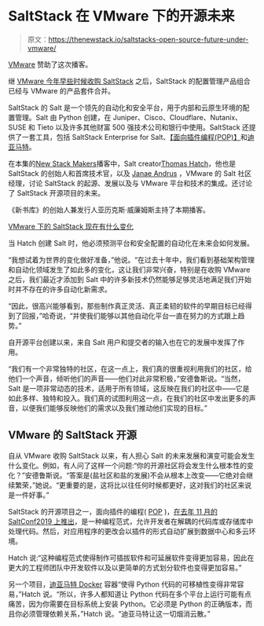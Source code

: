 # SaltStack 在 VMware 下的开源未来

> 原文：<https://thenewstack.io/saltstacks-open-source-future-under-vmware/>

[VMware](https://www.vmware.com/company.html) 赞助了这次播客。

继 [VMware 今年早些时候收购 SaltStack](/vmware-to-acquire-saltstack-for-advanced-multicloud-automation/) 之后，SaltStack 的配置管理产品组合已经与 VMware 的产品套件合并。

SaltStack 的 Salt 是一个领先的自动化和安全平台，用于内部和云原生环境的配置管理。Salt 由 Python 创建，在 Juniper、Cisco、Cloudflare、Nutanix、SUSE 和 Tieto 以及许多其他财富 500 强技术公司和银行中使用。SaltStack 还提供了一套工具，包括 SaltStack Enterprise for Salt、[【面向插件编程(POP)】](https://github.com/saltstack/pop)和[迪亚马特](https://hub.docker.com/r/saltstack/tiamat)。

在本集的[New Stack Makers](/podcasts/makers/)播客中，Salt creator[Thomas Hatch](https://www.linkedin.com/in/thhatch)，他也是 SaltStack 的创始人和首席技术官，以及 [Janae Andrus](https://www.linkedin.com/in/janae-andrus/) ，VMware 的 Salt 社区经理，讨论 SaltStack 的起源、发展以及与 VMware 平台和技术的集成。还讨论了 SaltStack 开源项目的未来。

《新书库》的创始人兼发行人亚历克斯·威廉姆斯主持了本期播客。

[VMware 下的 SaltStack 现在有什么变化](https://thenewstack.simplecast.com/episodes/what-happens-to-saltstack-now-under-vmware)

当 Hatch 创建 Salt 时，他必须预测平台和安全配置的自动化在未来会如何发展。

“我想试着为世界的变化做好准备，”他说。“在过去十年中，我们看到基础架构管理和自动化领域发生了如此多的变化，这让我们非常兴奋，特别是在收购 VMware 之后，我们最近才添加到 Salt 中的许多新技术仍然能够足够灵活地满足我们开始时并不存在的许多自动化新需求。

“因此，很高兴能够看到，那些制作真正灵活、真正柔韧的软件的早期目标已经得到了回报，”哈奇说，“并使我们能够以其他自动化平台一直在努力的方式跟上趋势。”

自开源平台创建以来，来自 Salt 用户和提交者的输入也在它的发展中发挥了作用。

“我们有一个非常独特的社区，在这一点上，我们真的很重视利用我们的社区，给他们一个声音，倾听他们的声音——他们对此非常积极，”安德鲁斯说。“当然，Salt 是一项非常动态的技术，适用于所有领域，这反映在我们的社区中——它是如此多样、独特和投入。我们真的试图利用这一点，在我们的社区中发出更多的声音，以便我们能够反映他们的需求以及我们推动他们实现的目标。”

## VMware 的 SaltStack 开源

自从 VMware 收购 SaltStack 以来，有人担心 Salt 的未来发展和演变可能会发生什么变化。例如，有人问了这样一个问题:“你的开源社区将会发生什么根本性的变化？”安德鲁斯说。“答案是(盐社区和盐的发展)不会从根本上改变——它绝对会继续繁荣，”她说。“更重要的是，这将比以往任何时候都更好，这对我们的社区来说是一件好事。”

SaltStack 的开源项目之一，面向插件的编程( [POP](https://github.com/saltstack/pop) )，[在去年 11 月的 SaltConf2019 上推出](/saltstack-pop-code-more-and-forget-about-those-pesky-yaml-files/)，是一种编程范式，允许开发者在解耦的代码库或存储库中处理代码。然后，对应用程序的更改会以插件的形式自动扩展到数据中心和多云环境。

Hatch 说:“这种编程范式使得制作可插拔软件和可延展软件变得更加容易，因此在更大的工程师团队中开发软件以及以更简单的方式划分软件也变得更加容易。”

另一个项目，[迪亚马特 Docker](https://registry.hub.docker.com/r/saltstack/tiamat) 容器“使得 Python 代码的可移植性变得非常容易，”Hatch 说。“所以，许多人都知道让 Python 代码在多个平台上运行可能有点痛苦，因为你需要在目标系统上安装 Python。它必须是 Python 的正确版本，而且你必须管理依赖关系，”Hatch 说。“迪亚马特让这一切烟消云散。”

<svg xmlns:xlink="http://www.w3.org/1999/xlink" viewBox="0 0 68 31" version="1.1"><title>Group</title> <desc>Created with Sketch.</desc></svg>